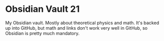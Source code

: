 # Obsidian Vault 21

My Obsidian vault. Mostly about theoretical physics and math.
It's backed up into GitHub, but math and links don't work very well in GitHub, so Obsidian is pretty much mandatory.
